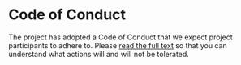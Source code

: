 # Code of Conduct

The project has adopted a Code of Conduct that we expect project participants to adhere to. Please [read the full text](https://developers.diem.com/docs/policies/code-of-conduct) so that you can understand what actions will and will not be tolerated.
